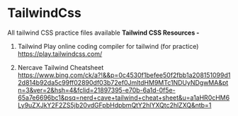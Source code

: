 # TailwindCss
All tailwind CSS practice files available
**Tailwind CSS Resources -**
1. Tailwind Play online coding compiler for tailwind (for practice)
https://play.tailwindcss.com/

2. Nercave Tailwind Cheatsheet
https://www.bing.com/ck/a?!&&p=0c4530f1befee50f2fbb1a208151099d12d814b92da5c99ff02890df03b72ef0JmltdHM9MTc1NDUyNDgwMA&ptn=3&ver=2&hsh=4&fclid=21897395-e70b-6a1d-0f5e-65a7e6696bc1&psq=nerd+cave+tailwind+cheat+sheet&u=a1aHR0cHM6Ly9uZXJkY2F2ZS5jb20vdGFpbHdpbmQtY2hlYXQtc2hlZXQ&ntb=1
